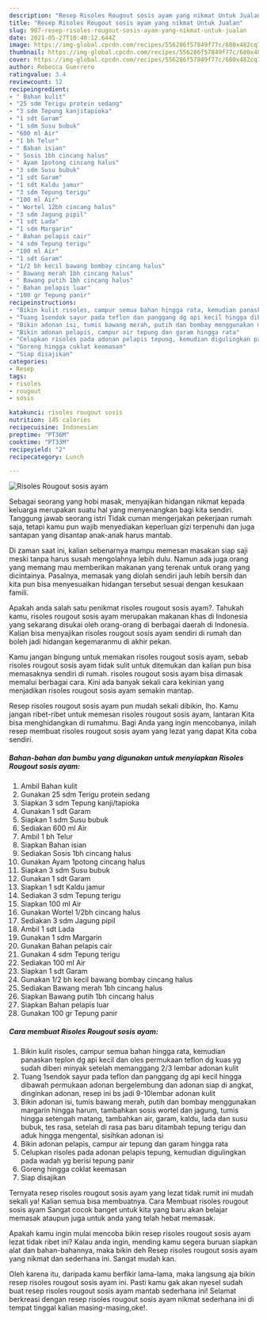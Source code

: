 ```yaml
---
description: "Resep Risoles Rougout sosis ayam yang nikmat Untuk Jualan"
title: "Resep Risoles Rougout sosis ayam yang nikmat Untuk Jualan"
slug: 907-resep-risoles-rougout-sosis-ayam-yang-nikmat-untuk-jualan
date: 2021-05-27T10:40:12.644Z
image: https://img-global.cpcdn.com/recipes/556286f57849f77c/680x482cq70/risoles-rougout-sosis-ayam-foto-resep-utama.jpg
thumbnail: https://img-global.cpcdn.com/recipes/556286f57849f77c/680x482cq70/risoles-rougout-sosis-ayam-foto-resep-utama.jpg
cover: https://img-global.cpcdn.com/recipes/556286f57849f77c/680x482cq70/risoles-rougout-sosis-ayam-foto-resep-utama.jpg
author: Rebecca Guerrero
ratingvalue: 3.4
reviewcount: 12
recipeingredient:
- " Bahan kulit"
- "25 sdm Terigu protein sedang"
- "3 sdm Tepung kanjitapioka"
- "1 sdt Garam"
- "1 sdm Susu bubuk"
- "600 ml Air"
- "1 bh Telur"
- " Bahan isian"
- " Sosis 1bh cincang halus"
- " Ayam 1potong cincang halus"
- "3 sdm Susu bubuk"
- "1 sdt Garam"
- "1 sdt Kaldu jamur"
- "3 sdm Tepung terigu"
- "100 ml Air"
- " Wortel 12bh cincang halus"
- "3 sdm Jagung pipil"
- "1 sdt Lada"
- "1 sdm Margarin"
- " Bahan pelapis cair"
- "4 sdm Tepung terigu"
- "100 ml Air"
- "1 sdt Garam"
- "1/2 bh kecil bawang bombay cincang halus"
- " Bawang merah 1bh cincang halus"
- " Bawang putih 1bh cincang halus"
- " Bahan pelapis luar"
- "100 gr Tepung panir"
recipeinstructions:
- "Bikin kulit risoles, campur semua bahan hingga rata, kemudian panaskan teplon dg api kecil dan oles permukaan teflon dg kuas yg sudah diberi minyak setelah memanggang 2/3 lembar adonan kulit"
- "Tuang 1sendok sayur pada teflon dan panggang dg api kecil hingga dibawah permukaan adonan bergelembung dan adonan siap di angkat, dinginkan adonan, resep ini bs jadi 9-10lembar adonan kulit"
- "Bikin adonan isi, tumis bawang merah, putih dan bombay menggunakan margarin hingga harum, tambahkan sosis wortel dan jagung, tumis hingga setengah matang, tambahkan air, garam, kaldu, lada dan susu bubuk, tes rasa, setelah di rasa pas baru ditambah tepung terigu dan aduk hingga mengental, sisihkan adonan isi"
- "Bikin adonan pelapis, campur air tepung dan garam hingga rata"
- "Celupkan risoles pada adonan pelapis tepung, kemudian digulingkan pada wadah yg berisi tepung panir"
- "Goreng hingga coklat keemasan"
- "Siap disajikan"
categories:
- Resep
tags:
- risoles
- rougout
- sosis

katakunci: risoles rougout sosis 
nutrition: 145 calories
recipecuisine: Indonesian
preptime: "PT36M"
cooktime: "PT33M"
recipeyield: "2"
recipecategory: Lunch

---
```



![Risoles Rougout sosis ayam](https://img-global.cpcdn.com/recipes/556286f57849f77c/680x482cq70/risoles-rougout-sosis-ayam-foto-resep-utama.jpg)

Sebagai seorang yang hobi masak, menyajikan hidangan nikmat kepada keluarga merupakan suatu hal yang menyenangkan bagi kita sendiri. Tanggung jawab seorang istri Tidak cuman mengerjakan pekerjaan rumah saja, tetapi kamu pun wajib menyediakan keperluan gizi terpenuhi dan juga santapan yang disantap anak-anak harus mantab.

Di zaman  saat ini, kalian sebenarnya mampu memesan masakan siap saji meski tanpa harus susah mengolahnya lebih dulu. Namun ada juga orang yang memang mau memberikan makanan yang terenak untuk orang yang dicintainya. Pasalnya, memasak yang diolah sendiri jauh lebih bersih dan kita pun bisa menyesuaikan hidangan tersebut sesuai dengan kesukaan famili. 



Apakah anda salah satu penikmat risoles rougout sosis ayam?. Tahukah kamu, risoles rougout sosis ayam merupakan makanan khas di Indonesia yang sekarang disukai oleh orang-orang di berbagai daerah di Indonesia. Kalian bisa menyajikan risoles rougout sosis ayam sendiri di rumah dan boleh jadi hidangan kegemaranmu di akhir pekan.

Kamu jangan bingung untuk memakan risoles rougout sosis ayam, sebab risoles rougout sosis ayam tidak sulit untuk ditemukan dan kalian pun bisa memasaknya sendiri di rumah. risoles rougout sosis ayam bisa dimasak memalui berbagai cara. Kini ada banyak sekali cara kekinian yang menjadikan risoles rougout sosis ayam semakin mantap.

Resep risoles rougout sosis ayam pun mudah sekali dibikin, lho. Kamu jangan ribet-ribet untuk memesan risoles rougout sosis ayam, lantaran Kita bisa menghidangkan di rumahmu. Bagi Anda yang ingin mencobanya, inilah resep membuat risoles rougout sosis ayam yang lezat yang dapat Kita coba sendiri.

<!--inarticleads1-->

##### Bahan-bahan dan bumbu yang digunakan untuk menyiapkan Risoles Rougout sosis ayam:

1. Ambil  Bahan kulit
1. Gunakan 25 sdm Terigu protein sedang
1. Siapkan 3 sdm Tepung kanji/tapioka
1. Gunakan 1 sdt Garam
1. Siapkan 1 sdm Susu bubuk
1. Sediakan 600 ml Air
1. Ambil 1 bh Telur
1. Siapkan  Bahan isian
1. Sediakan  Sosis 1bh cincang halus
1. Gunakan  Ayam 1potong cincang halus
1. Siapkan 3 sdm Susu bubuk
1. Gunakan 1 sdt Garam
1. Siapkan 1 sdt Kaldu jamur
1. Sediakan 3 sdm Tepung terigu
1. Siapkan 100 ml Air
1. Gunakan  Wortel 1/2bh cincang halus
1. Sediakan 3 sdm Jagung pipil
1. Ambil 1 sdt Lada
1. Gunakan 1 sdm Margarin
1. Gunakan  Bahan pelapis cair
1. Gunakan 4 sdm Tepung terigu
1. Sediakan 100 ml Air
1. Siapkan 1 sdt Garam
1. Gunakan 1/2 bh kecil bawang bombay cincang halus
1. Sediakan  Bawang merah 1bh cincang halus
1. Siapkan  Bawang putih 1bh cincang halus
1. Siapkan  Bahan pelapis luar
1. Gunakan 100 gr Tepung panir




<!--inarticleads2-->

##### Cara membuat Risoles Rougout sosis ayam:

1. Bikin kulit risoles, campur semua bahan hingga rata, kemudian panaskan teplon dg api kecil dan oles permukaan teflon dg kuas yg sudah diberi minyak setelah memanggang 2/3 lembar adonan kulit
1. Tuang 1sendok sayur pada teflon dan panggang dg api kecil hingga dibawah permukaan adonan bergelembung dan adonan siap di angkat, dinginkan adonan, resep ini bs jadi 9-10lembar adonan kulit
1. Bikin adonan isi, tumis bawang merah, putih dan bombay menggunakan margarin hingga harum, tambahkan sosis wortel dan jagung, tumis hingga setengah matang, tambahkan air, garam, kaldu, lada dan susu bubuk, tes rasa, setelah di rasa pas baru ditambah tepung terigu dan aduk hingga mengental, sisihkan adonan isi
1. Bikin adonan pelapis, campur air tepung dan garam hingga rata
1. Celupkan risoles pada adonan pelapis tepung, kemudian digulingkan pada wadah yg berisi tepung panir
1. Goreng hingga coklat keemasan
1. Siap disajikan




Ternyata resep risoles rougout sosis ayam yang lezat tidak rumit ini mudah sekali ya! Kalian semua bisa membuatnya. Cara Membuat risoles rougout sosis ayam Sangat cocok banget untuk kita yang baru akan belajar memasak ataupun juga untuk anda yang telah hebat memasak.

Apakah kamu ingin mulai mencoba bikin resep risoles rougout sosis ayam lezat tidak ribet ini? Kalau anda ingin, mending kamu segera buruan siapkan alat dan bahan-bahannya, maka bikin deh Resep risoles rougout sosis ayam yang nikmat dan sederhana ini. Sangat mudah kan. 

Oleh karena itu, daripada kamu berfikir lama-lama, maka langsung aja bikin resep risoles rougout sosis ayam ini. Pasti kamu gak akan nyesel sudah buat resep risoles rougout sosis ayam mantab sederhana ini! Selamat berkreasi dengan resep risoles rougout sosis ayam nikmat sederhana ini di tempat tinggal kalian masing-masing,oke!.

